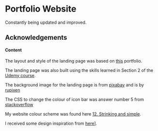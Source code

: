 # Portfolio Website
Constantly being updated and improved.

## Acknowledgements

#### Content
The layout and style of the landing page was based on [this](https://simplfolio.netlify.app/) portfolio.

The landing page was also built using the skills learned in Section 2 of the  [Udemy course](https://www.udemy.com/course/advanced-css-and-sass). 

The background image for the landing page is from [pixabay](https://pixabay.com/photos/pen-notebook-notepad-diary-4337521/) and is by [rupixen](https://pixabay.com/users/rupixen-11154019/?utm_source=link-attribution&utm_medium=referral&utm_campaign=image&utm_content=4337521)

The CSS to change the colour of icon bar was answer number 5 from [stackoverflow](https://stackoverflow.com/questions/42586729/bootstrap-4-change-hamburger-toggler-color)

My website colour scheme was found here [12. Strinking and simple](https://visme.co/blog/website-color-schemes/).

I received some design inspiration from [here](http://seanhalpin.io/)].